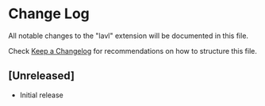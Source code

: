 # Change Log

All notable changes to the "lavl" extension will be documented in this file.

Check [Keep a Changelog](http://keepachangelog.com/) for recommendations on how to structure this file.

## [Unreleased]

- Initial release
